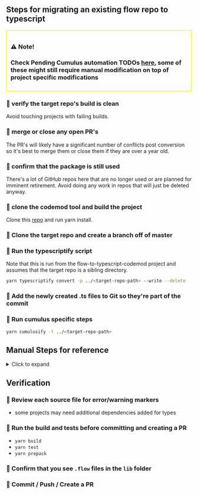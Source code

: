 ## Steps for migrating an existing flow repo to typescript

<div style="border: 2px solid yellow; padding: 10px;">

### ⚠️ **Note!**

### Check Pending Cumulus automation TODOs [here](./TODOs.md), some of these might still require manual modification on top of project specific modifications

</div>

### :bell: verify the target repo's build is clean

Avoid touching projects with failing builds. 

### :bell: merge or close any open PR's

The PR's will likely have a significant number of conflicts post conversion so it's best to merge them or close them if they are over a year old.

### :bell: confirm that the package is still used

There's a lot of GitHub repos here that are no longer used or are planned for imminent retirement. Avoid doing any work in repos that will just be deleted anyway.

### :bell: clone the codemod tool and build the project

Clone this [repo](https://github.com/cumulusds/flow-to-typescript-codemod) and run yarn install.

### :bell: Clone the target repo and create a branch off of master

### :bell: Run the typescriptify script

Note that this is run from the flow-to-typescript-codemod project and assumes that the target repo is a sibling directory.

```bash
yarn typescriptify convert -p ../<target-repo-path> --write --delete
```

### :bell: Add the newly created .ts files to Git so they're part of the commit

### :bell: Run cumulus specific steps
```bash
yarn cumulusify -t ../<target-repo-path>
``` 

## Manual Steps for reference
<details>
  <summary>Click to expand</summary>

### :bell: add a tsconfig.json file to the target repo

we don't have a standard tsconfig.json checked in anywhere. This one is a reasonable start:

```json
{
  "compilerOptions": {
    "target": "ES2022", // Specify ECMAScript target version
    "declaration": true,
    "module": "commonjs", // Specify module code generation
    "strict": true, // Enable all strict type-checking options
    "esModuleInterop": true, // Emit additional JavaScript to ease importing CommonJS modules
    "skipLibCheck": true, // Skip type checking of declaration files
    "forceConsistentCasingInFileNames": true, // Ensure consistent casing in file names
    "outDir": "lib",
  },
  "include": ["src"]
}
```

### :bell: add the `typescript` dependency to the target repo

```bash
yarn add typescript --dev
```

### :bell: remove flow artifacts

```bash
rm -rf flow-typed
rm -f .flowconfig
```

### :bell: update babel config

- replace `@babel/preset-flow` with `@babel/preset-typescript` in .babelrc.js
- remove babel old dependencies
```bash
yarn remove @babel/preset-flow babel-eslint
```
- add new dependencies
```bash
yarn add @babel/preset-typescript --dev
```

### :bell: update eslint config
- bump eslint version to `^8.57.1`
```bash
yarn add @typescript-eslint/eslint-plugin @typescript-eslint/parser --dev
```
- replace `plugin:flowtype/recommended`with `plugin:@typescript-eslint/recommended` in .eslintrc.js
- add rule to suppress error from airbnb-base requiring extensions for non-js imports
```javascript
   rules: {
    // .... other rules
    "import/extensions": [
      "error",
      "ignorePackages",
      {
        js: "never",
        jsx: "never",
        ts: "never",
        tsx: "never",
      },
    ],
   }
```
- add settings to disable airbnb rule about extensions
```javascript
  settings: {
    "import/resolver": {
      node: {
        extensions: [".js", ".jsx", ".ts", ".tsx"],
      },
    },
  },
```
- replace `flowtype` with `@typescript-eslint` in `plugins`

### :bell: Update Scripts
- add or update `build` script to include `tsc` and remove any mention of `flow`
- add a new build script for flow gen to generate flow types from .d.ts files
```json
    "build:flowtypes": "find lib -type f -name '*.d.ts' -exec sh -c 'yarn flowgen --add-flow-header --no-inexact $1 -o ${1%.*.*}.js.flow' _ '{}' \\;",
```
- add or update `prepack` to run the build and the new `build:flowtypes`. I've opted to not build the flow types as part of the regular build since it's slow. The build is deferred until we're cutting a release for the package.
```json
    "prepack": "yarn run build && yarn run build:flowtypes",
```
- add dummy "flow" script like so (necessary until GitHub workflows are updated)
```json
    "flow": "echo \"not a flow project\"",
```
- remove test:flow
- remove test:flow:coverage-report
- remove test:flow:status
- update test:lint to target `*.ts` files (not sure why we don't just run with `.` and let the config decide what gets listed
- update test:prettier to include checks on `.ts` and `.tsx` files

### :bell: Jest Coverage
- update collectCoverageFrom to target "src/**/*.ts" files

### :bell: Dev Dependencies

```bash
yarn remove @cumulusds/flow-aws-sdk
```
```bash
yarn remove flow-bin
```
```bash
yarn remove flow-copy-source
```
```bash
yarn remove flow-typed
```
- add `@types/aws-lambda` if necessary
```bash
yarn add @types/jest --dev
```
```bash
yarn add flowgen --dev
```
```bash
yarn add eslint-plugin-import --dev
```
- update `prettier` to `^3.3.3`
- update `eslint-config-prettier` to ^8.10.0
- update `eslint-plugin-prettier` to ^5.2.1

</details>

## Verification
### :bell: Review each source file for error/warning markers
- some projects may need additional dependencies added for types

### :bell: Run the build and tests before committing and creating a PR
- `yarn build`
- `yarn test`
- `yarn prepack`

### :bell: Confirm that you see `.flow` files in the `lib` folder

### :checkered_flag: Commit / Push / Create a PR